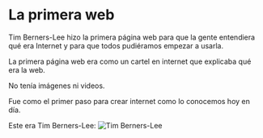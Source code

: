 # La primera web

Tim Berners-Lee hizo la primera página web para que la gente entendiera qué era Internet y para que todos pudiéramos empezar a usarla.

La primera página web era como un cartel en internet que explicaba qué era la web.

No tenía imágenes ni videos.

Fue como el primer paso para crear internet como lo conocemos hoy en día.

Este era Tim Berners-Lee:
![Tim Berners-Lee](https://raw.githubusercontent.com/enricmolero/2425_smx2_uf1_a2primera.web_MoleroPerezEnric/refs/heads/main/_105980828_9407011_31-a4-at-144-dpi.jpg.webp)